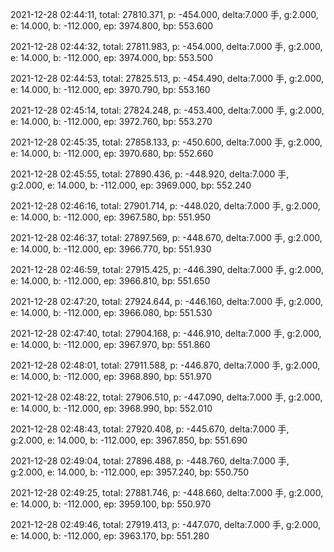 2021-12-28 02:44:11, total: 27810.371, p: -454.000, delta:7.000 手, g:2.000, e: 14.000, b: -112.000, ep: 3974.800, bp: 553.600

2021-12-28 02:44:32, total: 27811.983, p: -454.000, delta:7.000 手, g:2.000, e: 14.000, b: -112.000, ep: 3974.000, bp: 553.500

2021-12-28 02:44:53, total: 27825.513, p: -454.490, delta:7.000 手, g:2.000, e: 14.000, b: -112.000, ep: 3970.790, bp: 553.160

2021-12-28 02:45:14, total: 27824.248, p: -453.400, delta:7.000 手, g:2.000, e: 14.000, b: -112.000, ep: 3972.760, bp: 553.270

2021-12-28 02:45:35, total: 27858.133, p: -450.600, delta:7.000 手, g:2.000, e: 14.000, b: -112.000, ep: 3970.680, bp: 552.660

2021-12-28 02:45:55, total: 27890.436, p: -448.920, delta:7.000 手, g:2.000, e: 14.000, b: -112.000, ep: 3969.000, bp: 552.240

2021-12-28 02:46:16, total: 27901.714, p: -448.020, delta:7.000 手, g:2.000, e: 14.000, b: -112.000, ep: 3967.580, bp: 551.950

2021-12-28 02:46:37, total: 27897.569, p: -448.670, delta:7.000 手, g:2.000, e: 14.000, b: -112.000, ep: 3966.770, bp: 551.930

2021-12-28 02:46:59, total: 27915.425, p: -446.390, delta:7.000 手, g:2.000, e: 14.000, b: -112.000, ep: 3966.810, bp: 551.650

2021-12-28 02:47:20, total: 27924.644, p: -446.160, delta:7.000 手, g:2.000, e: 14.000, b: -112.000, ep: 3966.080, bp: 551.530

2021-12-28 02:47:40, total: 27904.168, p: -446.910, delta:7.000 手, g:2.000, e: 14.000, b: -112.000, ep: 3967.970, bp: 551.860

2021-12-28 02:48:01, total: 27911.588, p: -446.870, delta:7.000 手, g:2.000, e: 14.000, b: -112.000, ep: 3968.890, bp: 551.970

2021-12-28 02:48:22, total: 27906.510, p: -447.090, delta:7.000 手, g:2.000, e: 14.000, b: -112.000, ep: 3968.990, bp: 552.010

2021-12-28 02:48:43, total: 27920.408, p: -445.670, delta:7.000 手, g:2.000, e: 14.000, b: -112.000, ep: 3967.850, bp: 551.690

2021-12-28 02:49:04, total: 27896.488, p: -448.760, delta:7.000 手, g:2.000, e: 14.000, b: -112.000, ep: 3957.240, bp: 550.750

2021-12-28 02:49:25, total: 27881.746, p: -448.660, delta:7.000 手, g:2.000, e: 14.000, b: -112.000, ep: 3959.100, bp: 550.970

2021-12-28 02:49:46, total: 27919.413, p: -447.070, delta:7.000 手, g:2.000, e: 14.000, b: -112.000, ep: 3963.170, bp: 551.280